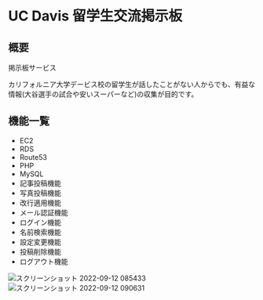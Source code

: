 # UC Davis 留学生交流掲示板

## 概要

掲示板サービス

カリフォルニア大学デービス校の留学生が話したことがない人からでも、有益な情報(大谷選手の試合や安いスーパーなど)の収集が目的です。

## 機能一覧

- EC2
- RDS
- Route53
- PHP
- MySQL
- 記事投稿機能
- 写真投稿機能
- 改行適用機能
- メール認証機能
- ログイン機能
- 名前検索機能
- 設定変更機能
- 投稿削除機能
- ログアウト機能

![スクリーンショット 2022-09-12 085433](https://user-images.githubusercontent.com/78911947/189554799-c496f743-bae7-47b1-b78a-5eeb2c95d332.jpg)
![スクリーンショット 2022-09-12 090631](https://user-images.githubusercontent.com/78911947/189554973-3998052d-9eca-43d9-b914-2a5a20848e53.jpg)
